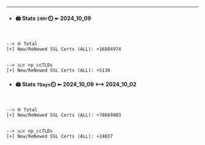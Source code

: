 

---
- #### 🖨️ **Stats** `24Hr`⏲️ ➼ 2024_10_09
```console


--> 🌐 Total
[+] New/ReNewed SSL Certs (ALL): +16884974


--> 🇳🇵 np_ccTLDs
[+] New/ReNewed SSL Certs (ALL): +5138

```

- #### 🖨️ **Stats** `7Days`⏲️ ➼ 2024_10_09 <--> 2024_10_02
```console


--> 🌐 Total
[+] New/ReNewed SSL Certs (ALL): +78669903


--> 🇳🇵 np_ccTLDs
[+] New/ReNewed SSL Certs (ALL): +24037

```

